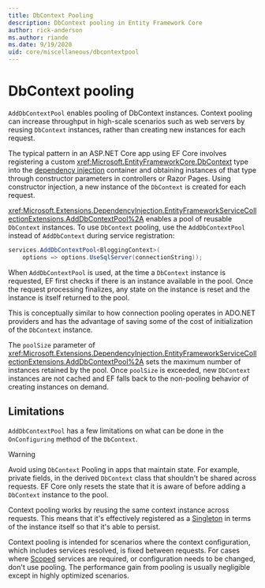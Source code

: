 ```yaml
---
title: DbContext Pooling
description: DbContext pooling in Entity Framework Core
author: rick-anderson
ms.author: riande
ms.date: 9/19/2020
uid: core/miscellaneous/dbcontextpool
---
```

# DbContext pooling

`AddDbContextPool` enables pooling of DbContext instances. Context pooling can increase throughput in high-scale scenarios such as web servers by reusing `DbContext` instances, rather than creating new instances for each request.

The typical pattern in an ASP.NET Core app using EF Core involves registering a custom <xref:Microsoft.EntityFrameworkCore.DbContext> type into the [dependency injection](/aspnet/core/fundamentals/dependency-injection) container and obtaining instances of that type through constructor parameters in controllers or Razor Pages. Using constructor injection, a new instance of the `DbContext` is created for each request.

<xref:Microsoft.Extensions.DependencyInjection.EntityFrameworkServiceCollectionExtensions.AddDbContextPool%2A> enables a pool of reusable `DbContext` instances. To use `DbContext` pooling, use the `AddDbContextPool` instead of `AddDbContext` during service registration:

``` csharp
services.AddDbContextPool<BloggingContext>(
    options => options.UseSqlServer(connectionString));
```

When `AddDbContextPool` is used, at the time a `DbContext` instance is requested, EF first checks if there is an instance available in the pool. Once the request processing finalizes, any state on the instance is reset and the instance is itself returned to the pool.

This is conceptually similar to how connection pooling operates in ADO.NET providers and has the advantage of saving some of the cost of initialization of the `DbContext` instance.

The `poolSize` parameter of <xref:Microsoft.Extensions.DependencyInjection.EntityFrameworkServiceCollectionExtensions.AddDbContextPool%2A> sets the maximum number of instances retained by the pool. Once `poolSize` is exceeded, new `DbContext` instances are not cached and  EF falls back to the non-pooling behavior of creating instances on demand.

## Limitations

`AddDbContextPool` has a few limitations on what can be done in the `OnConfiguring` method of the `DbContext`.

> [!WARNING]  
> Avoid using `DbContext` Pooling in apps that maintain state. For example, private fields, in the derived `DbContext` class that shouldn't be shared across requests. EF Core only resets the state that it is aware of before adding a `DbContext` instance to the pool.

Context pooling works by reusing the same context instance across requests. This means that it's effectively registered as a [Singleton](/aspnet/core/fundamentals/dependency-injection#service-lifetimes) in terms of the instance itself so that it's able to persist.
<!-- Review, so what's able to persist  -->

Context pooling is intended for scenarios where the context configuration, which includes services resolved, is fixed between requests. For cases where [Scoped](/aspnet/core/fundamentals/dependency-injection#service-lifetimes) services are required, or configuration needs to be changed, don't use pooling. The performance gain from pooling is usually negligible except in highly optimized scenarios.
